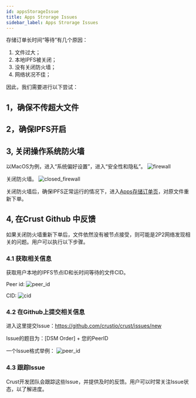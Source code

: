 ```yaml
---
id: appsStorageIssue
title: Apps Strorage Issues
sidebar_label: Apps Strorage Issues
---
```


存储订单长时间“等待”有几个原因：
1. 文件过大；
2. 本地IPFS被关闭；
3. 没有关闭防火墙；
4. 网络状况不佳；

因此，我们需要进行以下尝试：

## 1，确保不传超大文件

## 2，确保IPFS开启

## 3, 关闭操作系统防火墙
以MacOS为例，进入“系统偏好设置”，进入“安全性和隐私”。
![firewall](https://crust-data.oss-cn-shanghai.aliyuncs.com/wiki/storage/firewall.png)

关闭防火墙。
![closed_firewall](https://crust-data.oss-cn-shanghai.aliyuncs.com/wiki/storage/firewall_closed.png)

关闭防火墙后，确保IPFS正常运行的情况下，进入[Apps存储订单页](https://apps.crust.network/#/storage/market)，对原文件重新下单。


## 4, 在Crust Github 中反馈

如果关闭防火墙重新下单后，文件依然没有被节点接受，则可能是2P2网络发现相关的问题。用户可以执行以下步骤。

### 4.1 获取相关信息
获取用户本地的IPFS节点ID和长时间等待的文件CID。

Peer id:
![peer_id](https://crust-data.oss-cn-shanghai.aliyuncs.com/wiki/storage/peerid.png)


CID:
![cid](https://crust-data.oss-cn-shanghai.aliyuncs.com/wiki/storage/cid.png)


### 4.2 在Github上提交相关信息
进入这里提交Issue：https://github.com/crustio/crust/issues/new

Issue的题目为：[DSM Order] + 您的PeerID


一个Issue格式举例：
![peer_id](https://crust-data.oss-cn-shanghai.aliyuncs.com/wiki/storage/new_issue.png)


### 4.3 跟踪Issue
Crust开发团队会跟踪这些Issue，并提供及时的反馈。用户可以时常关注Issue状态，以了解进度。